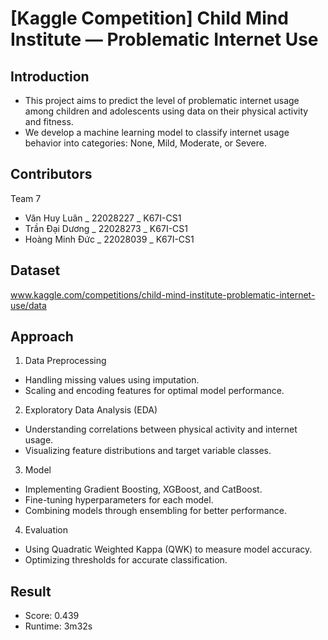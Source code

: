 ﻿# [Kaggle Competition] Child Mind Institute — Problematic Internet Use

## Introduction
- This project aims to predict the level of problematic internet usage among children and adolescents using data on their physical activity and fitness.
- We develop a machine learning model to classify internet usage behavior into categories: None, Mild, Moderate, or Severe.

 ## Contributors
 Team 7
 - Văn Huy Luân _ 22028227 _ K67I-CS1
 - Trần Đại Dương _ 22028273 _ K67I-CS1
 - Hoàng Minh Đức _ 22028039 _ K67I-CS1

## Dataset
www.kaggle.com/competitions/child-mind-institute-problematic-internet-use/data

## Approach
1. Data Preprocessing
- Handling missing values using imputation.
- Scaling and encoding features for optimal model performance.
2. Exploratory Data Analysis (EDA)
- Understanding correlations between physical activity and internet usage.
- Visualizing feature distributions and target variable classes.
3. Model
- Implementing Gradient Boosting, XGBoost, and CatBoost.
- Fine-tuning hyperparameters for each model.
- Combining models through ensembling for better performance.
4. Evaluation
- Using Quadratic Weighted Kappa (QWK) to measure model accuracy.
- Optimizing thresholds for accurate classification.

## Result
- Score: 0.439
- Runtime: 3m32s
